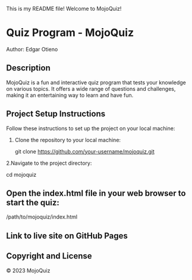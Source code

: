 This is my README file! Welcome to MojoQuiz!

# Quiz Program - MojoQuiz

Author: Edgar Otieno

## Description

MojoQuiz is a fun and interactive quiz program that tests your knowledge on various topics. It offers a wide range of questions and challenges, making it an entertaining way to learn and have fun.

## Project Setup Instructions

Follow these instructions to set up the project on your local machine:

1. Clone the repository to your local machine:

   git clone https://github.com/your-username/mojoquiz.git

2.Navigate to the project directory:

cd mojoquiz

## Open the index.html file in your web browser to start the quiz:

/path/to/mojoquiz/index.html

## Link to live site on GitHub Pages 

## Copyright and License

© 2023 MojoQuiz


